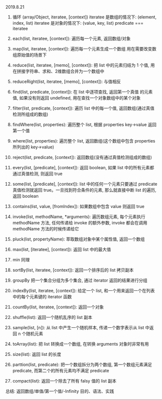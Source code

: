 2019.8.21

1. 循环 (array/Object, iteratee, [context])
   iteratee 是数组的情况下: (element, index, list)
   iteratee 是对象的情况下: (value, key, list)
   predicate === iteratee

2. each(list, iteratee, [context]): 遍历每一个元素, 返回数组/对象
3. map(list, iteratee, [context]): 遍历每一个元素生成一个数组 用在需要改变数组原始值的场景下
4. reduce(list, iteratee, [memo], [context]): 把 list 中的元素归结为 1 个值, 用在拼接字符串、求和、2维数组合并为一个数组中
5. reduceRight(list, iteratee, [memo], [context]): 与值相反
6. find(list, predicate, [context]): 在 list 中逐项查找, 返回第一个真值 的元素值, 如果没有则返回 undefined, 用在查找一个对象数组中的某个对象
7. filter(list, predicate, [context]): 遍历 list 中的每一个值, 返回数组(通过真值检测所组成的数组)
8. findWhere(list, properties): 遍历整个 list, 根据 properties key->value 返回第一个值
9. where(list, properties): 遍历整个 list, 返回数组(这个数组中包含 properties 所列出的 key->value)
10. reject(list, predicate, [context]): 返回数组(没有通过真值检测组成的数组)
11. every(list, [predicate], [context]): 返回 boolean, 如果 list 中的所有元素都通过真值检测, 则返回 true
12. some(list, [predicate], [context]): list 中的任何一个元素只要通过 predicate 真值检测就返回 true。一旦找到符合条件的元素, 那么就直接中断 list 的遍历, 返回 boolean
13. contains(list, value, [fromIndex]): 如果数组中包含 value 则返回 true
14. invoke(list, methodName, *arguments): 遍历数组元素, 每个元素执行 methodName 方法, 任何传递给 invoke 的额外参数, invoke 都会在调用 methodName 方法的时候传递给它
15. pluck(list, propertyName): 萃取数组对象中某个属性值, 返回一个数组
16. max(list, [iteratee], [context]): 返回 list 中的最大值
17. min 同理
18. sortBy(list, iteratee, [context]): 返回一个排序后的 list 拷贝副本
19. groupBy 把一个集合分组为多个集合, 通过 iterator 返回的结果进行分组
20. indexBy(list, iteratee, [context]): 给定一个 list, 和一个用来返回一个在列表中的每个元素键的 iterator 函数
21. countBy(list, iteratee, [context]): 返回一个对象
22. shuffle(list): 返回一个随机乱序的 list 副本
23. sample(list, [n]): 从 list 中产生一个随机样本, 传递一个数字表示从 list 中返回 n 个随机元素
24. toArray(list): 把 list 转换成一个数组, 在转换 arguments 对象时非常有用
25. size(list): 返回 list 的长度
26. parttion(list, predicate): 把一个数组拆分为两个数组, 第一个数组元素满足 predicate, 而第二个的所有元素均不满足 predicate
27. compact(list): 返回一个除去了所有 falsy 值的 list 副本

总结: 返回数组/单值/第一个值/-Infinity  目的、语法、实践